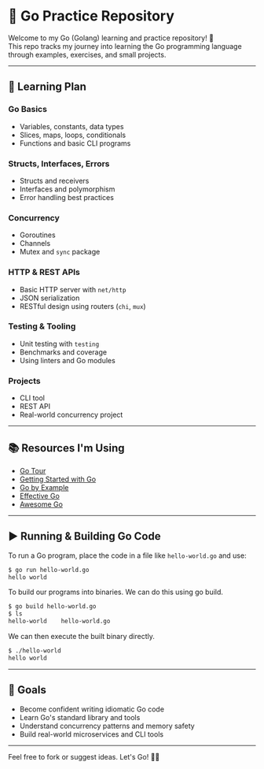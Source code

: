 # 🧠 Go Practice Repository

Welcome to my Go (Golang) learning and practice repository! 🚀  
This repo tracks my journey into learning the Go programming language through examples, exercises, and small projects.

---

## 📆 Learning Plan

### Go Basics
- Variables, constants, data types
- Slices, maps, loops, conditionals
- Functions and basic CLI programs

### Structs, Interfaces, Errors
- Structs and receivers
- Interfaces and polymorphism
- Error handling best practices

### Concurrency
- Goroutines
- Channels
- Mutex and `sync` package

### HTTP & REST APIs
- Basic HTTP server with `net/http`
- JSON serialization
- RESTful design using routers (`chi`, `mux`)

### Testing & Tooling
- Unit testing with `testing`
- Benchmarks and coverage
- Using linters and Go modules

### Projects
- CLI tool
- REST API
- Real-world concurrency project

---

## 📚 Resources I'm Using

- [Go Tour](https://go.dev/tour/list)
- [Getting Started with Go](https://www.coursera.org/learn/golang-getting-started#modules)
- [Go by Example](https://gobyexample.com/)
- [Effective Go](https://go.dev/doc/effective_go)
- [Awesome Go](https://github.com/avelino/awesome-go)

---
## ▶️ Running & Building Go Code

To run a Go program, place the code in a file like `hello-world.go` and use:

```bash
$ go run hello-world.go
hello world
```

To build our programs into binaries. We can do this using go build.    

```bash
$ go build hello-world.go
$ ls
hello-world    hello-world.go
```

We can then execute the built binary directly.

```bash
$ ./hello-world
hello world
```

---

## 📌 Goals

- Become confident writing idiomatic Go code
- Learn Go's standard library and tools
- Understand concurrency patterns and memory safety
- Build real-world microservices and CLI tools

---

Feel free to fork or suggest ideas. Let's Go! 💪🐹